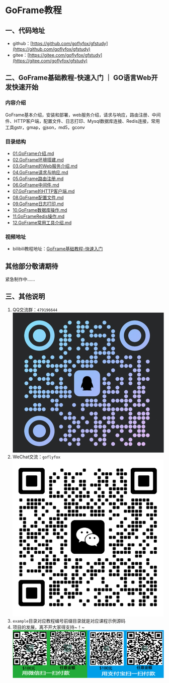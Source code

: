 # GoFrame教程

## 一、代码地址

* github：[https://github.com/goflyfox/gfstudy](https://github.com/goflyfox/gfstudy)
* gitee：[https://gitee.com/goflyfox/gfstudy](https://gitee.com/goflyfox/gfstudy)

## 二、GoFrame基础教程-快速入门 ｜ GO语言Web开发快速开始

### 内容介绍

GoFrame基本介绍，安装和部署，web服务介绍，请求与响应，路由注册、中间件、HTTP客户端，配置文件、日志打印、Mysql数据库连接、Redis连接，常用工具gstr，gmap，gjson，md5，gconv

### 目录结构

* [01.GoFrame介绍.md](doc_basic/01.GoFrame介绍.md)
* [02.GoFrame环境搭建.md](doc_basic/02.GoFrame环境搭建.md)
* [03.GoFrame的Web服务介绍.md](doc_basic/03.GoFrame的Web服务介绍.md)
* [04.GoFrame请求与响应.md](doc_basic/04.GoFrame请求与响应.md)
* [05.GoFrame路由注册.md](doc_basic/05.GoFrame路由注册.md)
* [06.GoFrame中间件.md](doc_basic/06.GoFrame中间件.md)
* [07.GoFrame的HTTP客户端.md](doc_basic/07.GoFrame的HTTP客户端.md)
* [08.GoFrame配置文件.md](doc_basic/08.GoFrame配置文件.md)
* [09.GoFrame日志打印.md](doc_basic/09.GoFrame日志打印.md)
* [10.GoFrame数据库操作.md](doc_basic/10.GoFrame数据库操作.md)
* [11.GoFrameRedis操作.md](doc_basic/11.GoFrameRedis操作.md)
* [12.GoFrame常用工具介绍.md](doc_basic/12.GoFrame常用工具介绍.md)

### 视频地址

* bilibili教程地址：[GoFrame基础教程-快速入门](https://www.bilibili.com/video/bv157411Z7Le)

## 其他部分敬请期待

紧急制作中......

## 三、其他说明

1. QQ交流群：`479196644`
![qq](resources/img/qq.jpg)
2. WeChat交流：`goflyfox`
![qq](resources/img/wechat.png)
3. `example`目录对应教程编号前缀目录就是对应课程示例源码
4. 项目的发展，离不开大家得支持~！~
![jflyfox](resources/img/opensource-pay.jpg)

